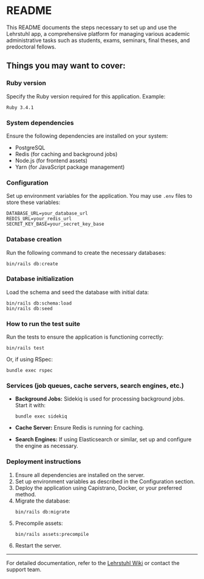 # README

This README documents the steps necessary to set up and use the Lehrstuhl app, a comprehensive platform for managing various academic administrative tasks such as students, exams, seminars, final theses, and predoctoral fellows.

## Things you may want to cover:

### Ruby version

Specify the Ruby version required for this application. Example:
```
Ruby 3.4.1
```

### System dependencies

Ensure the following dependencies are installed on your system:
- PostgreSQL
- Redis (for caching and background jobs)
- Node.js (for frontend assets)
- Yarn (for JavaScript package management)

### Configuration

Set up environment variables for the application. You may use `.env` files to store these variables:
```
DATABASE_URL=your_database_url
REDIS_URL=your_redis_url
SECRET_KEY_BASE=your_secret_key_base
```

### Database creation

Run the following command to create the necessary databases:
```
bin/rails db:create
```

### Database initialization

Load the schema and seed the database with initial data:
```
bin/rails db:schema:load
bin/rails db:seed
```

### How to run the test suite

Run the tests to ensure the application is functioning correctly:
```
bin/rails test
```
Or, if using RSpec:
```
bundle exec rspec
```

### Services (job queues, cache servers, search engines, etc.)

- **Background Jobs:** Sidekiq is used for processing background jobs. Start it with:
  ```
  bundle exec sidekiq
  ```

- **Cache Server:** Ensure Redis is running for caching.

- **Search Engines:** If using Elasticsearch or similar, set up and configure the engine as necessary.

### Deployment instructions

1. Ensure all dependencies are installed on the server.
2. Set up environment variables as described in the Configuration section.
3. Deploy the application using Capistrano, Docker, or your preferred method.
4. Migrate the database:
   ```
   bin/rails db:migrate
   ```
5. Precompile assets:
   ```
   bin/rails assets:precompile
   ```
6. Restart the server.

---

For detailed documentation, refer to the [Lehrstuhl Wiki](#) or contact the support team.

